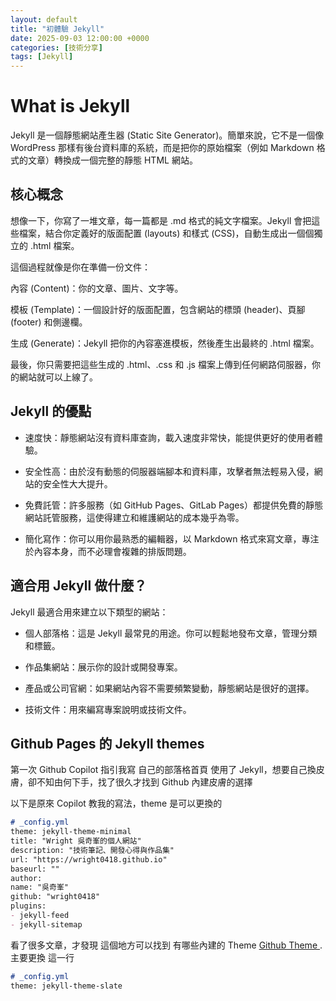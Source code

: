 ```yaml
---
layout: default
title: "初體驗 Jekyll"
date: 2025-09-03 12:00:00 +0000
categories: [技術分享]
tags: [Jekyll]
---
```


# What is Jekyll
Jekyll 是一個靜態網站產生器 (Static Site Generator)。簡單來說，它不是一個像 WordPress 那樣有後台資料庫的系統，而是把你的原始檔案（例如 Markdown 格式的文章）轉換成一個完整的靜態 HTML 網站。

## 核心概念
想像一下，你寫了一堆文章，每一篇都是 .md 格式的純文字檔案。Jekyll 會把這些檔案，結合你定義好的版面配置 (layouts) 和樣式 (CSS)，自動生成出一個個獨立的 .html 檔案。

這個過程就像是你在準備一份文件：

內容 (Content)：你的文章、圖片、文字等。

模板 (Template)：一個設計好的版面配置，包含網站的標頭 (header)、頁腳 (footer) 和側邊欄。

生成 (Generate)：Jekyll 把你的內容塞進模板，然後產生出最終的 .html 檔案。

最後，你只需要把這些生成的 .html、.css 和 .js 檔案上傳到任何網路伺服器，你的網站就可以上線了。

## Jekyll 的優點
- 速度快：靜態網站沒有資料庫查詢，載入速度非常快，能提供更好的使用者體驗。

- 安全性高：由於沒有動態的伺服器端腳本和資料庫，攻擊者無法輕易入侵，網站的安全性大大提升。

- 免費託管：許多服務（如 GitHub Pages、GitLab Pages）都提供免費的靜態網站託管服務，這使得建立和維護網站的成本幾乎為零。

- 簡化寫作：你可以用你最熟悉的編輯器，以 Markdown 格式來寫文章，專注於內容本身，而不必理會複雜的排版問題。

## 適合用 Jekyll 做什麼？
Jekyll 最適合用來建立以下類型的網站：

- 個人部落格：這是 Jekyll 最常見的用途。你可以輕鬆地發布文章，管理分類和標籤。

- 作品集網站：展示你的設計或開發專案。

- 產品或公司官網：如果網站內容不需要頻繁變動，靜態網站是很好的選擇。

- 技術文件：用來編寫專案說明或技術文件。

## Github Pages 的 Jekyll themes
第一次 Github Copilot 指引我寫 自己的部落格首頁 使用了 Jekyll，想要自己換皮膚，卻不知由何下手，找了很久才找到 Github 內建皮膚的選擇

以下是原來 Copilot 教我的寫法，theme 是可以更換的

```markdown
# _config.yml
theme: jekyll-theme-minimal
title: "Wright 吳奇峯的個人網站"
description: "技術筆記、開發心得與作品集"
url: "https://wright0418.github.io"
baseurl: ""
author:
name: "吳奇峯"
github: "wright0418"
plugins:
- jekyll-feed
- jekyll-sitemap

```
看了很多文章，才發現 這個地方可以找到 有哪些內建的 Theme [Github Theme ](https://github.com/orgs/pages-themes/repositories).
主要更換 這一行

```markdown
# _config.yml
theme: jekyll-theme-slate

```
